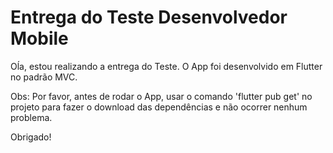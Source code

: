 # Entrega do Teste Desenvolvedor Mobile

Oĺa, estou realizando a entrega do Teste. O App foi desenvolvido em Flutter no padrão MVC.

Obs: Por favor, antes de rodar o App, usar o comando 'flutter pub get' no projeto para fazer o download das dependências e não ocorrer nenhum problema.

Obrigado!
